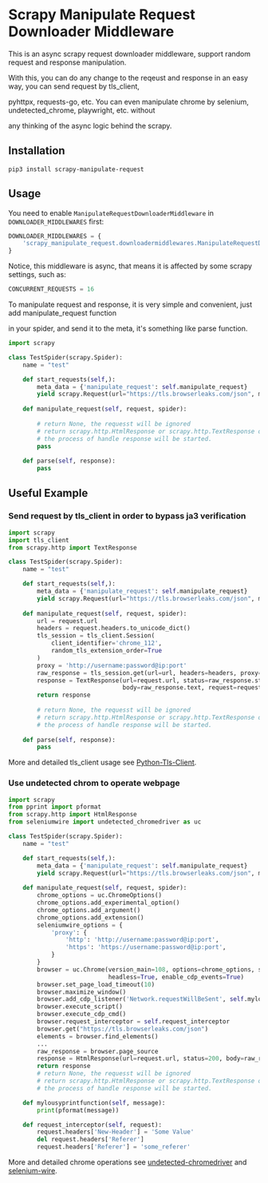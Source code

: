 # Scrapy Manipulate Request Downloader Middleware

This is an async scrapy request downloader middleware, support random request and response manipulation.

With this, you can do any change to the reqeust and response in an easy way, you can send request by tls_client, 

pyhttpx, requests-go, etc. You can even manipulate chrome by selenium, undetected_chrome, playwright, etc. without

any thinking of the async logic behind the scrapy.

## Installation

```shell script
pip3 install scrapy-manipulate-request
```

## Usage

You need to enable `ManipulateRequestDownloaderMiddleware` in `DOWNLOADER_MIDDLEWARES` first:

```python
DOWNLOADER_MIDDLEWARES = {
    'scrapy_manipulate_request.downloadermiddlewares.ManipulateRequestDownloaderMiddleware': 543,
}
```

Notice, this middleware is async, that means it is affected by some scrapy settings, such as:

```python
CONCURRENT_REQUESTS = 16

```

To manipulate request and response, it is very simple and convenient, just add manipulate_request function

in your spider, and send it to the meta, it's something like parse function.

```python
import scrapy

class TestSpider(scrapy.Spider):
    name = "test"

    def start_requests(self,):
        meta_data = {'manipulate_request': self.manipulate_request}
        yield scrapy.Request(url="https://tls.browserleaks.com/json", meta=meta_data)
    
    def manipulate_request(self, request, spider):
    
        # return None, the requesst will be ignored
        # return scrapy.http.HtmlResponse or scrapy.http.TextResponse object,
        # the process of handle response will be started.
        pass
    
    def parse(self, response):
        pass
```

## Useful Example

### Send request by tls_client in order to bypass ja3 verification

```python
import scrapy
import tls_client
from scrapy.http import TextResponse

class TestSpider(scrapy.Spider):
    name = "test"

    def start_requests(self,):
        meta_data = {'manipulate_request': self.manipulate_request}
        yield scrapy.Request(url="https://tls.browserleaks.com/json", meta=meta_data)
    
    def manipulate_request(self, request, spider):
        url = request.url
        headers = request.headers.to_unicode_dict()
        tls_session = tls_client.Session(
            client_identifier='chrome_112',
            random_tls_extension_order=True
        )
        proxy = 'http://username:password@ip:port'
        raw_response = tls_session.get(url=url, headers=headers, proxy=proxy)
        response = TextResponse(url=request.url, status=raw_response.status_code, headers=raw_response.headers,
                                body=raw_response.text, request=request, encoding='utf-8')
        return response
        
        # return None, the requesst will be ignored
        # return scrapy.http.HtmlResponse or scrapy.http.TextResponse object,
        # the process of handle response will be started.
    
    def parse(self, response):
        pass
```

More and detailed tls_client usage see [Python-Tls-Client](https://github.com/FlorianREGAZ/Python-Tls-Client).

### Use undetected chrom to operate webpage

```python
import scrapy
from pprint import pformat
from scrapy.http import HtmlResponse
from seleniumwire import undetected_chromedriver as uc

class TestSpider(scrapy.Spider):
    name = "test"

    def start_requests(self,):
        meta_data = {'manipulate_request': self.manipulate_request}
        yield scrapy.Request(url="https://tls.browserleaks.com/json", meta=meta_data)
    
    def manipulate_request(self, request, spider):
        chrome_options = uc.ChromeOptions()
        chrome_options.add_experimental_option()
        chrome_options.add_argument()
        chrome_options.add_extension()
        seleniumwire_options = {
            'proxy': {
                'http': 'http://username:password@ip:port',
                'https': 'https://username:password@ip:port',
            }
        }
        browser = uc.Chrome(version_main=108, options=chrome_options, seleniumwire_options= seleniumwire_options,
                            headless=True, enable_cdp_events=True)
        browser.set_page_load_timeout(10)
        browser.maximize_window()
        browser.add_cdp_listener('Network.requestWillBeSent', self.mylousyprintfunction)
        browser.execute_script()
        browser.execute_cdp_cmd()
        browser.request_interceptor = self.request_interceptor
        browser.get("https://tls.browserleaks.com/json")
        elements = browser.find_elements()
        ...
        raw_response = browser.page_source
        response = HtmlResponse(url=request.url, status=200, body=raw_response, request=request, encoding='utf-8')
        return response
        # return None, the requesst will be ignored
        # return scrapy.http.HtmlResponse or scrapy.http.TextResponse object,
        # the process of handle response will be started.

    def mylousyprintfunction(self, message):
        print(pformat(message))

    def request_interceptor(self, request):
        request.headers['New-Header'] = 'Some Value'
        del request.headers['Referer']
        request.headers['Referer'] = 'some_referer'
```

More and detailed chrome operations see [undetected-chromedriver](https://github.com/ultrafunkamsterdam/undetected-chromedriver)
and [selenium-wire](https://github.com/wkeeling/selenium-wire).